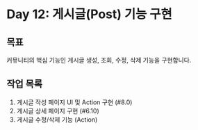 # Day 12: 게시글(Post) 기능 구현

## 목표

커뮤니티의 핵심 기능인 게시글 생성, 조회, 수정, 삭제 기능을 구현합니다.

## 작업 목록

1.  게시글 작성 페이지 UI 및 Action 구현 (#8.0)
2.  게시글 상세 페이지 구현 (#6.10)
3.  게시글 수정/삭제 기능 (Action) 
